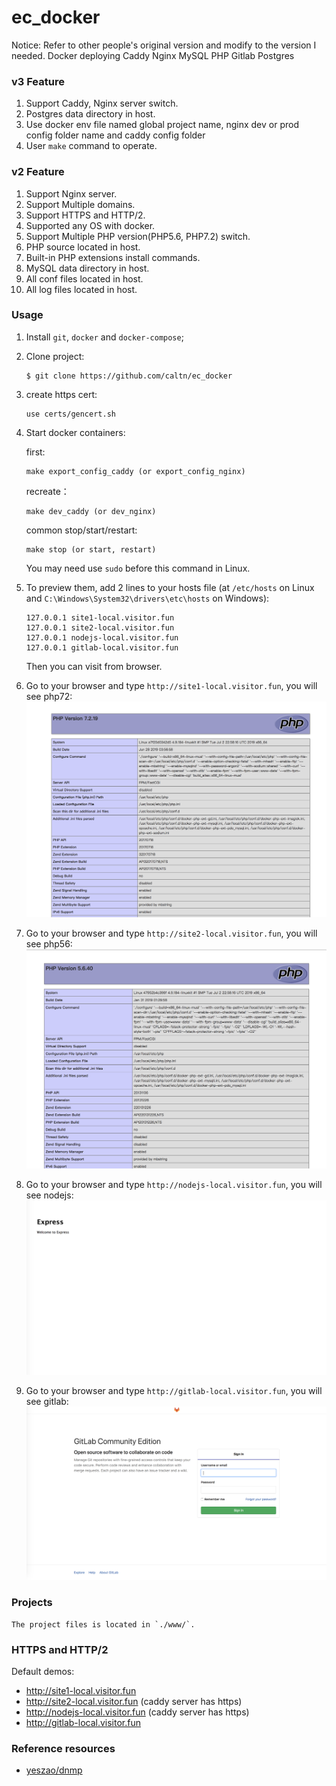 # ec_docker

Notice: Refer to other people's original version and modify to the version I needed.
Docker deploying Caddy Nginx MySQL PHP Gitlab Postgres

### v3 Feature
1. Support Caddy, Nginx server switch.
2. Postgres data directory in host.
3. Use docker env file named global project name, nginx dev or prod config folder name and caddy config folder
4. User `make` command to operate.

### v2 Feature
1. Support Nginx server.
2. Support Multiple domains.
3. Support HTTPS and HTTP/2.
4. Supported any OS with docker.
5. Support Multiple PHP version(PHP5.6, PHP7.2) switch.
6. PHP source located in host.
7. Built-in PHP extensions install commands.
8. MySQL data directory in host.
9. All conf files located in host.
10. All log files located in host.

### Usage
1. Install `git`, `docker` and `docker-compose`;
2. Clone project:
    ```
    $ git clone https://github.com/caltn/ec_docker
    ```
3. create https cert:
    ```
    use certs/gencert.sh
    ```

4. Start docker containers:
    
    first:
    ```
    make export_config_caddy (or export_config_nginx)
    ```

    recreate：
    ```
    make dev_caddy (or dev_nginx)
    ```

    common stop/start/restart:
    ```
    make stop (or start, restart)
    ```
    You may need use `sudo` before this command in Linux.
5. To preview them, add 2 lines to your hosts file (at `/etc/hosts` on Linux and `C:\Windows\System32\drivers\etc\hosts` on Windows):
    ```
    127.0.0.1 site1-local.visitor.fun
    127.0.0.1 site2-local.visitor.fun
    127.0.0.1 nodejs-local.visitor.fun
    127.0.0.1 gitlab-local.visitor.fun
    ```
    Then you can visit from browser.
6. Go to your browser and type `http://site1-local.visitor.fun`, you will see php72:
![Demo Image](./doc/site1.png)
7. Go to your browser and type `http://site2-local.visitor.fun`, you will see php56:
![Demo Image](./doc/site2.png)
8. Go to your browser and type `http://nodejs-local.visitor.fun`, you will see nodejs:
![Demo Image](./doc/nodejs.png)
9. Go to your browser and type `http://gitlab-local.visitor.fun`, you will see gitlab:
![Demo Image](./doc/gitlab.png)

### Projects
    The project files is located in `./www/`.

### HTTPS and HTTP/2
Default demos:
* http://site1-local.visitor.fun
* http://site2-local.visitor.fun (caddy server has https)
* http://nodejs-local.visitor.fun (caddy server has https)
* http://gitlab-local.visitor.fun

### Reference resources
- [yeszao/dnmp](https://github.com/yeszao/dnmp)